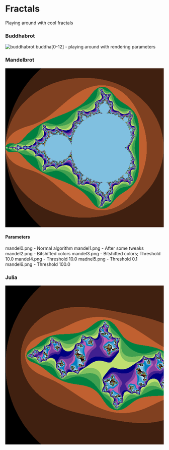 # Fractals
Playing around with cool fractals

### Buddhabrot
![buddhabrot](img/buddha11.png])
buddha[0-12] - playing around with rendering parameters

### Mandelbrot
![mandelbrot](img/mandel0.png)
#### Parameters
mandel0.png - Normal algorithm
mandel1.png - After some tweaks
mandel2.png - Bitshifted colors
mandel3.png - Bitshifted colors; Threshold 10.0
mandel4.png - Threshold 10.0
madnel5.png - Threshold 0.1
mandel6.png - Threshold 100.0

### Julia
![julia](img/julia.png)
